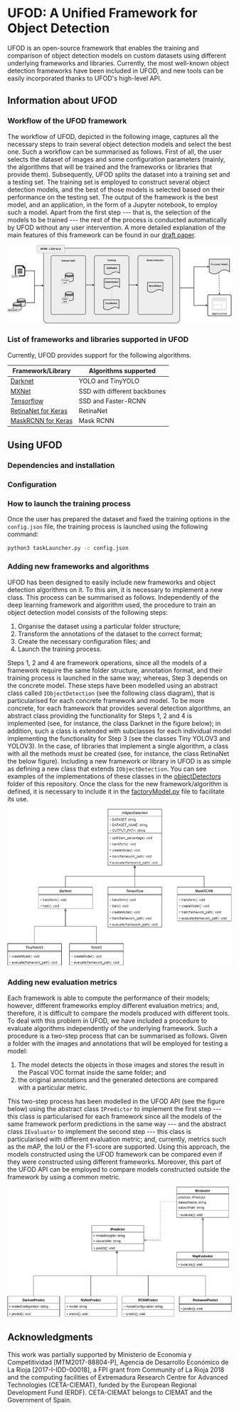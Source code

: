# UFOD: A Unified Framework for Object Detection

UFOD is an open-source framework that enables the training and comparison of object detection models on 
custom datasets using different underlying frameworks and libraries. Currently, the most well-known object detection 
frameworks have been included in UFOD, and new tools can be easily incorporated thanks to UFOD's high-level API.

## Information about UFOD

### Workflow of the UFOD framework

The workflow of UFOD, depicted in the following image, captures all the necessary steps to train several object detection 
models and select the best one. Such a workflow can be summarised as follows. First of all, the user selects the dataset 
of images and some configuration parameters (mainly, the algorithms that will be trained and the frameworks or libraries 
that provide them). Subsequently, UFOD splits the dataset into a training set and a testing set. The training set is
employed to construct several object detection models, and the best of those models is selected based on their 
performance on the testing set. The output of the framework is the best model, and an application, in the form of a
Jupyter notebook, to employ such a model. Apart from the first step --- that is, the selection of the models to be 
trained --- the rest of the process is conducted automatically by UFOD without any user intervention. 
A more detailed explanation of the main features of this framework can be found in our [draft paper](draft.pdf).


![workflow](images/DiagramUFOD.png)


### List of frameworks and libraries supported in UFOD

Currently, UFOD provides support for the following algorithms.


| Framework/Library | Algorithms supported |
|---------|----------------------|
| [Darknet](https://pjreddie.com/darknet/yolo/) | YOLO and TinyYOLO |
| [MXNet](https://gluon-cv.mxnet.io/)   | SSD with different backbones |
| [Tensorflow](https://github.com/tensorflow/models/tree/master/research/object_detection) | SSD and Faster-RCNN |
| [RetinaNet for Keras](https://github.com/fizyr/keras-retinanet) | RetinaNet |
| [MaskRCNN for Keras](https://github.com/matterport/Mask_RCNN) | Mask RCNN |

## Using UFOD

### Dependencies and installation

### Configuration




### How to launch the training process

Once the user has prepared the dataset and fixed the training options in the ```config.json``` file, the training process is launched using the following command:

```bash
python3 taskLauncher.py -c config.json
```

### Adding new frameworks and algorithms

UFOD has been designed to easily include new frameworks and object detection algorithms on it. To this aim, it is necessary to 
implement a new class. This process can be summarised as follows. Independently of the deep learning framework and algorithm used, the procedure to train an object detection model consists of the following steps: 

1. Organise the dataset using a particular folder structure;
2. Transform the annotations of the dataset to the correct format;
3. Create the necessary configuration files; and
4. Launch the training process. 

Steps 1, 2 and 4 are framework operations, since all the models of a framework require the same folder structure, annotation format, and their training process is launched in the same way; whereas, Step 3 depends on the concrete model. These steps have been modelled using an abstract class called ```IObjectDetection``` (see the following class diagram), that is particularised for each concrete framework and model. To be more concrete, for each framework that provides several detection algorithms, an abstract class providing the functionality for Steps 1, 2 and 4 is implemented (see, for instance, the class Darknet in the figure below); in addition, such a class is extended with subclasses for each individual model implementing the functionality for Step 3 (see the classes Tiny YOLOV3 and YOLOV3). In the case, of libraries that implement a single algorithm, a class with all the methods must be created (see, for instance, the class RetinaNet the below figure). Including a new framework or library in UFOD is as simple as defining a new class that extends ```IObjectDetection```. You can see examples of the implementations of these classes in the [objectDetectors](objectDetectors) folder of this repository. Once the class for the new framework/algorithm is defined, it is necessary to include it in the [factoryModel.py](factoryModel.py) file to facilitate its use. 

![workflow](images/DiagramUFOD2.png)

### Adding new evaluation metrics 

Each framework is able to compute the performance of their models; however, different frameworks employ different evaluation metrics; and, therefore, it is difficult to compare the models produced with different tools. To deal with this problem in UFOD, we have included a procedure to evaluate algorithms independently of the underlying framework. Such a procedure is a two-step process that can be summarised as follows. Given a folder with the images and annotations that will be employed for testing a model:

1. The model detects the objects in those images and stores the result in the Pascal VOC format inside the same folder; and
2. the original annotations and the generated detections are compared with a particular metric. 

This two-step process has been modelled in the UFOD API (see the figure below) using the abstract class ```IPredictor``` to implement the first step --- this class is particularised for each framework since all the models of the same framework perform predictions in the same way --- and the abstract class ```IEvaluator``` to implement the second step --- this class is particularised with different evaluation metric; and, currently, metrics such as the mAP, the IoU or the F1-score are supported. Using this approach, the models constructed using the UFOD framework can be compared even if they were constructed using different frameworks. Moreover, this part of the UFOD API can be employed to compare models constructed outside the framework by using a common metric. 

![workflow](images/DiagramUFOD3.png)


## Acknowledgments

This work was partially supported by Ministerio de Economía y Competitividad [MTM2017-88804-P], Agencia de Desarrollo 
Económico de La Rioja [2017-I-IDD-00018], a FPI grant from Community of La Rioja 2018 and the computing facilities of
Extremadura Research Centre for Advanced Technologies (CETA-CIEMAT), funded by the European Regional Development Fund 
(ERDF). CETA-CIEMAT belongs to CIEMAT and the Government of Spain.
